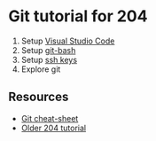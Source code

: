 # Git tutorial for 204


1. Setup [Visual Studio Code](https://code.visualstudio.com/download)
2. Setup [git-bash](https://git-scm.com/)
3. Setup [ssh keys](https://help.github.com/en/github/authenticating-to-github/generating-a-new-ssh-key-and-adding-it-to-the-ssh-agent)
4. Explore git

## Resources

- [Git cheat-sheet](https://github.github.com/training-kit/downloads/github-git-cheat-sheet.pdf)
- [Older 204 tutorial](https://github.com/sjsrey/pbpl204s19/blob/master/tools/github_tutorial.md)
